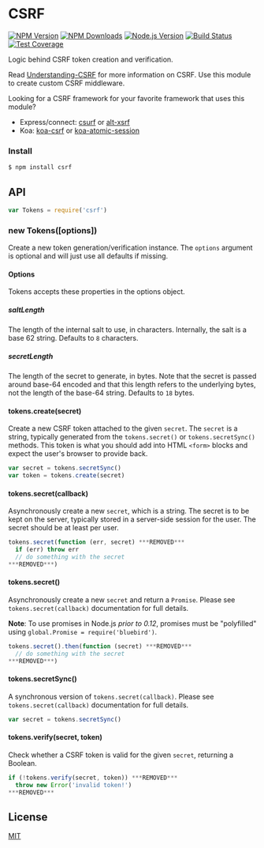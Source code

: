 # CSRF

[![NPM Version][npm-image]][npm-url]
[![NPM Downloads][downloads-image]][downloads-url]
[![Node.js Version][node-image]][node-url]
[![Build Status][travis-image]][travis-url]
[![Test Coverage][coveralls-image]][coveralls-url]

Logic behind CSRF token creation and verification.

Read [Understanding-CSRF](https://github.com/pillarjs/understanding-csrf)
for more information on CSRF. Use this module to create custom CSRF middleware.

Looking for a CSRF framework for your favorite framework that uses this
module?

  * Express/connect: [csurf](https://www.npmjs.com/package/csurf) or
    [alt-xsrf](https://www.npmjs.com/package/alt-xsrf)
  * Koa: [koa-csrf](https://www.npmjs.com/package/koa-csrf) or
    [koa-atomic-session](https://www.npmjs.com/package/koa-atomic-session)

### Install

```bash
$ npm install csrf
```

## API

```js
var Tokens = require('csrf')
```

### new Tokens([options])

Create a new token generation/verification instance. The `options` argument is
optional and will just use all defaults if missing.

#### Options

Tokens accepts these properties in the options object.

##### saltLength

The length of the internal salt to use, in characters. Internally, the salt
is a base 62 string. Defaults to `8` characters.

##### secretLength

The length of the secret to generate, in bytes. Note that the secret is
passed around base-64 encoded and that this length refers to the underlying
bytes, not the length of the base-64 string. Defaults to `18` bytes.

#### tokens.create(secret)

Create a new CSRF token attached to the given `secret`. The `secret` is a
string, typically generated from the `tokens.secret()` or `tokens.secretSync()`
methods. This token is what you should add into HTML `<form>` blocks and
expect the user's browser to provide back.

```js
var secret = tokens.secretSync()
var token = tokens.create(secret)
```

#### tokens.secret(callback)

Asynchronously create a new `secret`, which is a string. The secret is to
be kept on the server, typically stored in a server-side session for the
user. The secret should be at least per user.

```js
tokens.secret(function (err, secret) ***REMOVED***
  if (err) throw err
  // do something with the secret
***REMOVED***)
```

#### tokens.secret()

Asynchronously create a new `secret` and return a `Promise`. Please see
`tokens.secret(callback)` documentation for full details.

**Note**: To use promises in Node.js _prior to 0.12_, promises must be
"polyfilled" using `global.Promise = require('bluebird')`.

```js
tokens.secret().then(function (secret) ***REMOVED***
  // do something with the secret
***REMOVED***)
```

#### tokens.secretSync()

A synchronous version of `tokens.secret(callback)`. Please see
`tokens.secret(callback)` documentation for full details.

```js
var secret = tokens.secretSync()
```

#### tokens.verify(secret, token)

Check whether a CSRF token is valid for the given `secret`, returning
a Boolean.

```js
if (!tokens.verify(secret, token)) ***REMOVED***
  throw new Error('invalid token!')
***REMOVED***
```

## License

[MIT](LICENSE)

[npm-image]: https://img.shields.io/npm/v/csrf.svg
[npm-url]: https://npmjs.org/package/csrf
[node-image]: https://img.shields.io/node/v/csrf.svg
[node-url]: https://nodejs.org/en/download/
[travis-image]: https://img.shields.io/travis/pillarjs/csrf/master.svg
[travis-url]: https://travis-ci.org/pillarjs/csrf
[coveralls-image]: https://img.shields.io/coveralls/pillarjs/csrf/master.svg
[coveralls-url]: https://coveralls.io/r/pillarjs/csrf?branch=master
[downloads-image]: https://img.shields.io/npm/dm/csrf.svg
[downloads-url]: https://npmjs.org/package/csrf
